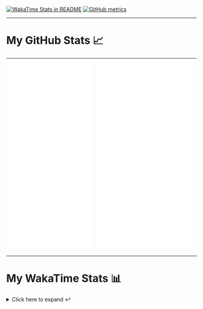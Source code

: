 [![WakaTime Stats in README](https://github.com/LOsioChico/LOsioChico/actions/workflows/waka.yml/badge.svg)](https://github.com/LOsioChico/LOsioChico/actions/workflows/waka.yml) [![GitHub metrics](https://github.com/LOsioChico/LOsioChico/actions/workflows/metrics.yml/badge.svg)](https://github.com/LOsioChico/LOsioChico/actions/workflows/metrics.yml)

---

# My GitHub Stats 📈

| ![](./assets/metrics.svg) | ![](./assets/metrics2.svg) |
| ------------------------- | -------------------------- |

---

# My WakaTime Stats 📊

<details>
<summary>Click here to expand ↩️</summary>
<br>

<!--START_SECTION:waka-->
![Code Time](http://img.shields.io/badge/Code%20Time-1%2C959%20hrs%2017%20mins-blue)

![Lines of code](https://img.shields.io/badge/From%20Hello%20World%20I%27ve%20Written-387.5%20thousand%20lines%20of%20code-blue)

**🐱 My GitHub Data** 

> 📦 634.5 kB Used in GitHub's Storage 
 > 
> 🏆 10 Contributions in the Year 2025
 > 
> 🚫 Not Opted to Hire
 > 
> 📜 28 Public Repositories 
 > 
> 🔑 32 Private Repositories 
 > 
**I'm a Night 🦉** 

```text
🌞 Morning                606 commits         ███░░░░░░░░░░░░░░░░░░░░░░   13.95 % 
🌆 Daytime                1349 commits        ████████░░░░░░░░░░░░░░░░░   31.05 % 
🌃 Evening                1494 commits        █████████░░░░░░░░░░░░░░░░   34.39 % 
🌙 Night                  895 commits         █████░░░░░░░░░░░░░░░░░░░░   20.60 % 
```
📅 **I'm Most Productive on Thursday** 

```text
Monday                   597 commits         ███░░░░░░░░░░░░░░░░░░░░░░   13.74 % 
Tuesday                  652 commits         ████░░░░░░░░░░░░░░░░░░░░░   15.01 % 
Wednesday                488 commits         ███░░░░░░░░░░░░░░░░░░░░░░   11.23 % 
Thursday                 798 commits         █████░░░░░░░░░░░░░░░░░░░░   18.37 % 
Friday                   665 commits         ████░░░░░░░░░░░░░░░░░░░░░   15.31 % 
Saturday                 743 commits         ████░░░░░░░░░░░░░░░░░░░░░   17.10 % 
Sunday                   401 commits         ██░░░░░░░░░░░░░░░░░░░░░░░   09.23 % 
```


📊 **This Week I Spent My Time On** 

```text
💬 Programming Languages: 
Scala                    6 hrs               ███████████████████░░░░░░   76.35 % 
JavaScript               47 mins             ██░░░░░░░░░░░░░░░░░░░░░░░   09.97 % 
JSON                     45 mins             ██░░░░░░░░░░░░░░░░░░░░░░░   09.71 % 
Markdown                 13 mins             █░░░░░░░░░░░░░░░░░░░░░░░░   02.78 % 
Other                    2 mins              ░░░░░░░░░░░░░░░░░░░░░░░░░   00.50 % 
```

**I Mostly Code in TypeScript** 

```text
TypeScript               33 repos            █████████████░░░░░░░░░░░░   52.38 % 
Scala                    8 repos             ███░░░░░░░░░░░░░░░░░░░░░░   12.70 % 
JavaScript               6 repos             ██░░░░░░░░░░░░░░░░░░░░░░░   09.52 % 
CSS                      5 repos             ██░░░░░░░░░░░░░░░░░░░░░░░   07.94 % 
Java                     2 repos             █░░░░░░░░░░░░░░░░░░░░░░░░   03.17 % 
```




 Last Updated on 13/01/2025 01:05:13 UTC
<!--END_SECTION:waka-->

## </details>
